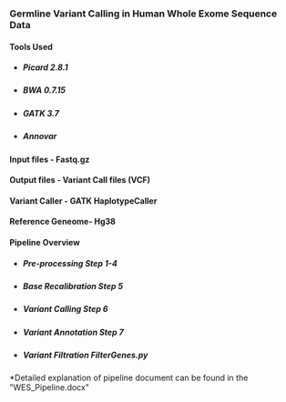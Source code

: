 ### Germline Variant Calling in Human Whole Exome Sequence Data

#### Tools Used
* ##### Picard 2.8.1
* ##### BWA 0.7.15
* ##### GATK 3.7
* ##### Annovar

#### Input files - Fastq.gz
#### Output files - Variant Call files (VCF)
#### Variant Caller - GATK HaplotypeCaller
#### Reference Geneome- Hg38

#### Pipeline Overview
* ##### Pre-processing Step 1-4
* ##### Base Recalibration Step 5
* ##### Variant Calling Step 6
* ##### Variant Annotation Step 7
* ##### Variant Filtration FilterGenes.py

*Detailed explanation of pipeline document can be found in the "WES_Pipeline.docx"
